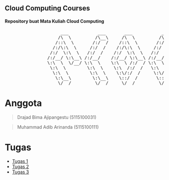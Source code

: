 ## Cloud Computing Courses
#### Repository buat Mata Kuliah Cloud Computing
<pre>
                     ___           ___       ___           ___           ___     
                    /\  \         /\__\     /\  \         /\__\         /\  \    
                   /::\  \       /:/  /    /::\  \       /:/  /        /::\  \   
                  /:/\:\  \     /:/  /    /:/\:\  \     /:/  /        /:/\:\  \  
                 /:/  \:\  \   /:/  /    /:/  \:\  \   /:/  /  ___   /:/  \:\__\ 
                /:/__/ \:\__\ /:/__/    /:/__/ \:\__\ /:/__/  /\__\ /:/__/ \:|__|
                \:\  \  \/__/ \:\  \    \:\  \ /:/  / \:\  \ /:/  / \:\  \ /:/  /
                 \:\  \        \:\  \    \:\  /:/  /   \:\  /:/  /   \:\  /:/  / 
                  \:\  \        \:\  \    \:\/:/  /     \:\/:/  /     \:\/:/  /  
                   \:\__\        \:\__\    \::/  /       \::/  /       \::/__/   
                    \/__/         \/__/     \/__/         \/__/         ~~       
</pre>

# Anggota

> Drajad Bima Ajipangestu (5115100031)

> Muhammad Adib Arinanda (5115100111)

# Tugas
* [Tugas 1](https://github.com/adibarinanda/cloud-computing-courses/tree/master/Tugas%201)
* [Tugas 2](https://github.com/adibarinanda/cloud-computing-courses/tree/master/Tugas%202)
* [Tugas 3](https://github.com/adibarinanda/cloud-computing-courses/tree/master/Tugas%203)
